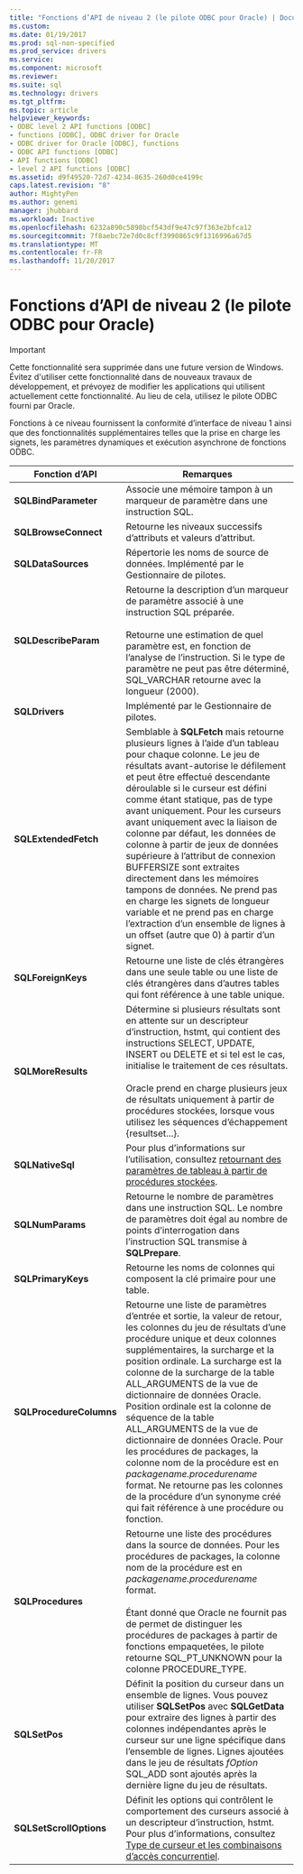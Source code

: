 ```yaml
---
title: "Fonctions d’API de niveau 2 (le pilote ODBC pour Oracle) | Documents Microsoft"
ms.custom: 
ms.date: 01/19/2017
ms.prod: sql-non-specified
ms.prod_service: drivers
ms.service: 
ms.component: microsoft
ms.reviewer: 
ms.suite: sql
ms.technology: drivers
ms.tgt_pltfrm: 
ms.topic: article
helpviewer_keywords:
- ODBC level 2 API functions [ODBC]
- functions [ODBC], ODBC driver for Oracle
- ODBC driver for Oracle [ODBC], functions
- ODBC API functions [ODBC]
- API functions [ODBC]
- level 2 API functions [ODBC]
ms.assetid: d9f49520-72d7-4234-8635-260d0ce4199c
caps.latest.revision: "8"
author: MightyPen
ms.author: genemi
manager: jhubbard
ms.workload: Inactive
ms.openlocfilehash: 6232a890c5898bcf543df9e47c97f363e2bfca12
ms.sourcegitcommit: 7f8aebc72e7d0c8cff3990865c9f1316996a67d5
ms.translationtype: MT
ms.contentlocale: fr-FR
ms.lasthandoff: 11/20/2017
---
```

# <a name="level-2-api-functions-odbc-driver-for-oracle"></a>Fonctions d’API de niveau 2 (le pilote ODBC pour Oracle)
> [!IMPORTANT]  
>  Cette fonctionnalité sera supprimée dans une future version de Windows. Évitez d'utiliser cette fonctionnalité dans de nouveaux travaux de développement, et prévoyez de modifier les applications qui utilisent actuellement cette fonctionnalité. Au lieu de cela, utilisez le pilote ODBC fourni par Oracle.  
  
 Fonctions à ce niveau fournissent la conformité d’interface de niveau 1 ainsi que des fonctionnalités supplémentaires telles que la prise en charge les signets, les paramètres dynamiques et exécution asynchrone de fonctions ODBC.  
  
|Fonction d’API|Remarques|  
|------------------|-----------|  
|**SQLBindParameter**|Associe une mémoire tampon à un marqueur de paramètre dans une instruction SQL.|  
|**SQLBrowseConnect**|Retourne les niveaux successifs d’attributs et valeurs d’attribut.|  
|**SQLDataSources**|Répertorie les noms de source de données. Implémenté par le Gestionnaire de pilotes.|  
|**SQLDescribeParam**|Retourne la description d’un marqueur de paramètre associé à une instruction SQL préparée.<br /><br /> Retourne une estimation de quel paramètre est, en fonction de l’analyse de l’instruction. Si le type de paramètre ne peut pas être déterminé, SQL_VARCHAR retourne avec la longueur (2000).|  
|**SQLDrivers**|Implémenté par le Gestionnaire de pilotes.|  
|**SQLExtendedFetch**|Semblable à **SQLFetch** mais retourne plusieurs lignes à l’aide d’un tableau pour chaque colonne. Le jeu de résultats avant-autorise le défilement et peut être effectué descendante déroulable si le curseur est défini comme étant statique, pas de type avant uniquement. Pour les curseurs avant uniquement avec la liaison de colonne par défaut, les données de colonne à partir de jeux de données supérieure à l’attribut de connexion BUFFERSIZE sont extraites directement dans les mémoires tampons de données. Ne prend pas en charge les signets de longueur variable et ne prend pas en charge l’extraction d’un ensemble de lignes à un offset (autre que 0) à partir d’un signet.|  
|**SQLForeignKeys**|Retourne une liste de clés étrangères dans une seule table ou une liste de clés étrangères dans d’autres tables qui font référence à une table unique.|  
|**SQLMoreResults**|Détermine si plusieurs résultats sont en attente sur un descripteur d’instruction, hstmt, qui contient des instructions SELECT, UPDATE, INSERT ou DELETE et si tel est le cas, initialise le traitement de ces résultats.<br /><br /> Oracle prend en charge plusieurs jeux de résultats uniquement à partir de procédures stockées, lorsque vous utilisez les séquences d’échappement {resultset...}.|  
|**SQLNativeSql**|Pour plus d’informations sur l’utilisation, consultez [retournant des paramètres de tableau à partir de procédures stockées](../../odbc/microsoft/returning-array-parameters-from-stored-procedures.md).|  
|**SQLNumParams**|Retourne le nombre de paramètres dans une instruction SQL. Le nombre de paramètres doit égal au nombre de points d’interrogation dans l’instruction SQL transmise à **SQLPrepare**.|  
|**SQLPrimaryKeys**|Retourne les noms de colonnes qui composent la clé primaire pour une table.|  
|**SQLProcedureColumns**|Retourne une liste de paramètres d’entrée et sortie, la valeur de retour, les colonnes du jeu de résultats d’une procédure unique et deux colonnes supplémentaires, la surcharge et la position ordinale. La surcharge est la colonne de la surcharge de la table ALL_ARGUMENTS de la vue de dictionnaire de données Oracle. Position ordinale est la colonne de séquence de la table ALL_ARGUMENTS de la vue de dictionnaire de données Oracle. Pour les procédures de packages, la colonne nom de la procédure est en *packagename.procedurename* format. Ne retourne pas les colonnes de la procédure d’un synonyme créé qui fait référence à une procédure ou fonction.|  
|**SQLProcedures**|Retourne une liste des procédures dans la source de données. Pour les procédures de packages, la colonne nom de la procédure est en *packagename.procedurename* format.<br /><br /> Étant donné que Oracle ne fournit pas de permet de distinguer les procédures de packages à partir de fonctions empaquetées, le pilote retourne SQL_PT_UNKNOWN pour la colonne PROCEDURE_TYPE.|  
|**SQLSetPos**|Définit la position du curseur dans un ensemble de lignes. Vous pouvez utiliser **SQLSetPos** avec **SQLGetData** pour extraire des lignes à partir des colonnes indépendantes après le curseur sur une ligne spécifique dans l’ensemble de lignes. Lignes ajoutées dans le jeu de résultats *fOption* SQL_ADD sont ajoutés après la dernière ligne du jeu de résultats.|  
|**SQLSetScrollOptions**|Définit les options qui contrôlent le comportement des curseurs associé à un descripteur d’instruction, hstmt. Pour plus d’informations, consultez [Type de curseur et les combinaisons d’accès concurrentiel](../../odbc/microsoft/cursor-type-and-concurrency-combinations.md).|
